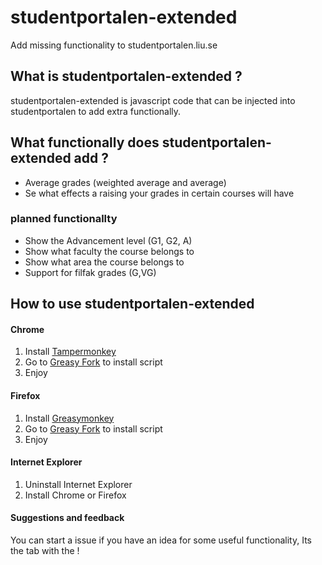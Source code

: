 # studentportalen-extended
Add missing functionality to studentportalen.liu.se

## What is studentportalen-extended ?
studentportalen-extended is javascript code that can be injected into 
studentportalen to add extra functionally.

## What functionally does studentportalen-extended add ?

* Average grades (weighted average and average)
* Se what effects a raising your grades in certain courses will have

### planned functionallty
* Show the Advancement level (G1, G2, A)
* Show what faculty the course belongs to
* Show what area the course belongs to
* Support for filfak grades (G,VG)

## How to use studentportalen-extended

#### Chrome
1. Install [Tampermonkey](https://chrome.google.com/webstore/detail/tampermonkey/dhdgffkkebhmkfjojejmpbldmpobfkfo?hl=en)
2. Go to [Greasy Fork](https://greasyfork.org/en/scripts/13401-studentportalen-extended) to install script
3. Enjoy

#### Firefox
1. Install [Greasymonkey](https://addons.mozilla.org/en-us/firefox/addon/greasemonkey/)
2. Go to [Greasy Fork](https://greasyfork.org/en/scripts/13401-studentportalen-extended) to install script
3. Enjoy

#### Internet Explorer
1. Uninstall Internet Explorer
2. Install Chrome or Firefox

#### Suggestions and feedback
You can start a issue if you have an idea for some useful functionality,
Its the tab with the ! 
